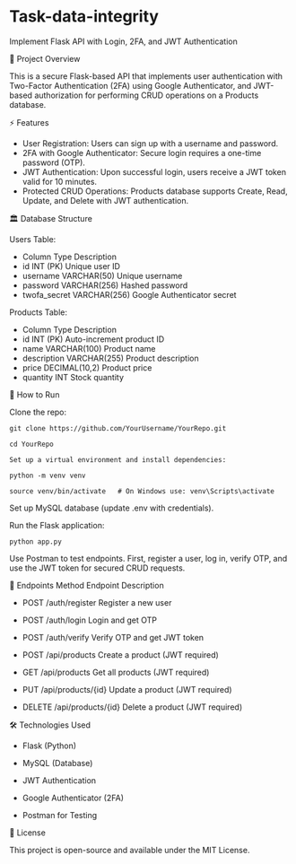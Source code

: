 # Task-data-integrity
 Implement Flask API with Login, 2FA, and JWT Authentication

🎯 Project Overview

This is a secure Flask-based API that implements user authentication with Two-Factor Authentication (2FA) using Google Authenticator, and JWT-based authorization for performing CRUD operations on a Products database.

⚡ Features

   - User Registration: Users can sign up with a username and password.
   - 2FA with Google Authenticator: Secure login requires a one-time password (OTP).
   - JWT Authentication: Upon successful login, users receive a JWT token valid for 10 minutes.
   - Protected CRUD Operations: Products database supports Create, Read, Update, and Delete with JWT authentication.


🏛 Database Structure

   Users Table:

   - Column	Type	Description
   - id	INT (PK)	Unique user ID
   - username	VARCHAR(50)	Unique username
   - password	VARCHAR(256)	Hashed password
   - twofa_secret	VARCHAR(256)	Google Authenticator secret

   Products Table:

   - Column	Type	Description
   - id	INT (PK)	Auto-increment product ID
   - name	VARCHAR(100)	Product name
   - description	VARCHAR(255)	Product description
   - price	DECIMAL(10,2)	Product price
   - quantity	INT	Stock quantity


🚀 How to Run

   Clone the repo:

    git clone https://github.com/YourUsername/YourRepo.git

    cd YourRepo

    Set up a virtual environment and install dependencies:

    python -m venv venv

    source venv/bin/activate   # On Windows use: venv\Scripts\activate
    
  
Set up MySQL database (update .env with credentials).


Run the Flask application:
 
    python app.py

Use Postman to test endpoints. First, register a user, log in, verify OTP, and use the JWT token for secured CRUD requests.


📌 Endpoints
Method	Endpoint	Description 

 - POST	/auth/register	Register a new user  

 - POST	/auth/login	Login and get OTP 

 - POST	/auth/verify	Verify OTP and get JWT token 

 - POST	/api/products	Create a product (JWT required) 

 - GET	/api/products	Get all products (JWT required)   

 - PUT	/api/products/{id}	Update a product (JWT required)   

 - DELETE	/api/products/{id}	Delete a product (JWT required)   


🛠 Technologies Used

  - Flask (Python)

  - MySQL (Database)

  - JWT Authentication

  - Google Authenticator (2FA)

  - Postman for Testing

📜 License

This project is open-source and available under the MIT License.


